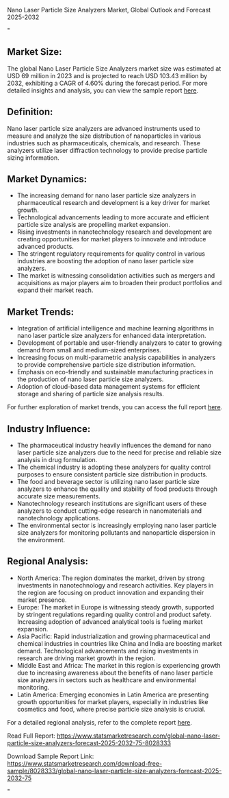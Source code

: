 Nano Laser Particle Size Analyzers Market, Global Outlook and Forecast 2025-2032

"<h2>Market Size:</h2>
<p>The global Nano Laser Particle Size Analyzers market size was estimated at USD 69 million in 2023 and is projected to reach USD 103.43 million by 2032, exhibiting a CAGR of 4.60% during the forecast period. For more detailed insights and analysis, you can view the sample report <a href='https://www.statsmarketresearch.com/download-free-sample/8028333/global-nano-laser-particle-size-analyzers-forecast-2025-2032-75'>here</a>.</p>

<h2>Definition:</h2>
<p>Nano laser particle size analyzers are advanced instruments used to measure and analyze the size distribution of nanoparticles in various industries such as pharmaceuticals, chemicals, and research. These analyzers utilize laser diffraction technology to provide precise particle sizing information.</p>

<h2>Market Dynamics:</h2>
<ul>
<li>The increasing demand for nano laser particle size analyzers in pharmaceutical research and development is a key driver for market growth.</li>
<li>Technological advancements leading to more accurate and efficient particle size analysis are propelling market expansion.</li>
<li>Rising investments in nanotechnology research and development are creating opportunities for market players to innovate and introduce advanced products.</li>
<li>The stringent regulatory requirements for quality control in various industries are boosting the adoption of nano laser particle size analyzers.</li>
<li>The market is witnessing consolidation activities such as mergers and acquisitions as major players aim to broaden their product portfolios and expand their market reach.</li>
</ul>

<h2>Market Trends:</h2>
<ul>
<li>Integration of artificial intelligence and machine learning algorithms in nano laser particle size analyzers for enhanced data interpretation.</li>
<li>Development of portable and user-friendly analyzers to cater to growing demand from small and medium-sized enterprises.</li>
<li>Increasing focus on multi-parametric analysis capabilities in analyzers to provide comprehensive particle size distribution information.</li>
<li>Emphasis on eco-friendly and sustainable manufacturing practices in the production of nano laser particle size analyzers.</li>
<li>Adoption of cloud-based data management systems for efficient storage and sharing of particle size analysis results.</li>
</ul>
<p>For further exploration of market trends, you can access the full report <a href='https://www.statsmarketresearch.com/global-nano-laser-particle-size-analyzers-forecast-2025-2032-75-8028333'>here</a>.</p>

<h2>Industry Influence:</h2>
<ul>
<li>The pharmaceutical industry heavily influences the demand for nano laser particle size analyzers due to the need for precise and reliable size analysis in drug formulation.</li>
<li>The chemical industry is adopting these analyzers for quality control purposes to ensure consistent particle size distribution in products.</li>
<li>The food and beverage sector is utilizing nano laser particle size analyzers to enhance the quality and stability of food products through accurate size measurements.</li>
<li>Nanotechnology research institutions are significant users of these analyzers to conduct cutting-edge research in nanomaterials and nanotechnology applications.</li>
<li>The environmental sector is increasingly employing nano laser particle size analyzers for monitoring pollutants and nanoparticle dispersion in the environment.</li>
</ul>

<h2>Regional Analysis:</h2>
<ul>
<li>North America: The region dominates the market, driven by strong investments in nanotechnology and research activities. Key players in the region are focusing on product innovation and expanding their market presence.</li>
<li>Europe: The market in Europe is witnessing steady growth, supported by stringent regulations regarding quality control and product safety. Increasing adoption of advanced analytical tools is fueling market expansion.</li>
<li>Asia Pacific: Rapid industrialization and growing pharmaceutical and chemical industries in countries like China and India are boosting market demand. Technological advancements and rising investments in research are driving market growth in the region.</li>
<li>Middle East and Africa: The market in this region is experiencing growth due to increasing awareness about the benefits of nano laser particle size analyzers in sectors such as healthcare and environmental monitoring.</li>
<li>Latin America: Emerging economies in Latin America are presenting growth opportunities for market players, especially in industries like cosmetics and food, where precise particle size analysis is crucial.</li>
</ul>
<p>For a detailed regional analysis, refer to the complete report <a href='https://www.statsmarketresearch.com/global-nano-laser-particle-size-analyzers-forecast-2025-2032-75-8028333'>here</a>.</p>

<p>Read Full Report: <a href='https://www.statsmarketresearch.com/global-nano-laser-particle-size-analyzers-forecast-2025-2032-75-8028333'>https://www.statsmarketresearch.com/global-nano-laser-particle-size-analyzers-forecast-2025-2032-75-8028333</a></p>
<p>Download Sample Report Link: <a href='https://www.statsmarketresearch.com/download-free-sample/8028333/global-nano-laser-particle-size-analyzers-forecast-2025-2032-75'>https://www.statsmarketresearch.com/download-free-sample/8028333/global-nano-laser-particle-size-analyzers-forecast-2025-2032-75</a></p>"
